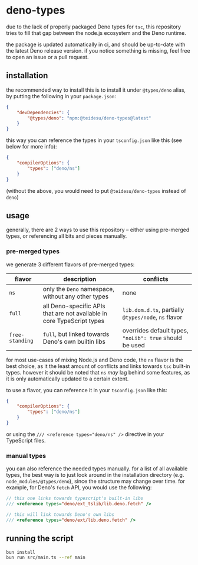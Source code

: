 # deno-types

due to the lack of properly packaged Deno types for `tsc`, this repository tries to fill that gap
between the node.js ecosystem and the Deno runtime.

the package is updated automatically in ci, and should be up-to-date with the latest Deno release version.
if you notice something is missing, feel free to open an issue or a pull request.

## installation

the recommended way to install this is to install it under `@types/deno` alias,
by putting the following in your `package.json`:

```json
{
    "devDependencies": {
        "@types/deno": "npm:@teidesu/deno-types@latest"
    }
}
```

this way you can reference the types in your `tsconfig.json` like this (see below for more info):

```json
{
    "compilerOptions": {
        "types": ["deno/ns"]
    }
}
```

(without the above, you would need to put `@teidesu/deno-types` instead of `deno`)

## usage

generally, there are 2 ways to use this repository – either using
pre-merged types, or referencing all bits and pieces manually.

### pre-merged types

we generate 3 different flavors of pre-merged types:

| flavor          | description                                                            | conflicts                                               |
| --------------- | ---------------------------------------------------------------------- | ------------------------------------------------------- |
| `ns`            | only the `Deno` namespace, without any other types                     | none                                                    |
| `full`          | all Deno-specific APIs that are not available in core TypeScript types | `lib.dom.d.ts`, partially `@types/node`, `ns` flavor    |
| `free-standing` | `full`, but linked towards Deno's own builtin libs                     | overrides default types, `"noLib": true` should be used |

for most use-cases of mixing Node.js and Deno code, the `ns` flavor is the best choice, as it
the least amount of conflicts and links towards `tsc` built-in types. however it should be noted that
`ns` *may* lag behind some features, as it is only automatically updated to a certain extent.

to use a flavor, you can reference it in your `tsconfig.json` like this:

```json
{
    "compilerOptions": {
        "types": ["deno/ns"]
    }
}
```

or using the `/// <reference types="deno/ns" />` directive in your TypeScript files.

### manual types

you can also reference the needed types manually. for a list of all available types,
the best way is to just look around in the installation directory (e.g. `node_modules/@types/deno`),
since the structure may change over time. for example, for Deno's `fetch` API, you would use the following:

```ts
// this one links towards typescript's built-in libs
/// <reference types="deno/ext_tslib/lib.deno.fetch" />

// this will link towards Deno's own libs
/// <reference types="deno/ext/lib.deno.fetch" />
```

## running the script

```bash
bun install
bun run src/main.ts --ref main
```
